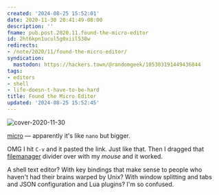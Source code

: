 ```yaml
---
created: '2024-08-25 15:52:01'
date: 2020-11-30 20:41:49-08:00
description: ''
fname: pub.post.2020.11.found-the-micro-editor
id: 2ht6kpn1ucul5g0xiil538w
redirects:
- /note/2020/11/found-the-micro-editor/
syndication:
  mastodon: https://hackers.town/@randomgeek/105303191449436844
tags:
- editors
- shell
- life-doesn-t-have-to-be-hard
title: Found the Micro Editor
updated: '2024-08-25 15:52:45'
---
```


![cover-2020-11-30](assets/img/2020/cover-2020-11-30.png)

[micro](https://micro-editor.github.io/) — apparently it's like `nano` but bigger.

OMG I hit `C-v` and it pasted the link. Just like that. Then I dragged that [filemanager](https://github.com/NicolaiSoeborg/filemanager-plugin) divider over with my *mouse* and it worked.

A shell text editor? With key bindings that make sense to people who haven't had their brains warped by Unix? With window splitting and tabs and JSON configuration and Lua plugins? I'm so confused.